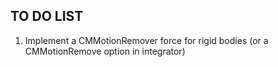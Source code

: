 TO DO LIST
----------

1. Implement a CMMotionRemover force for rigid bodies (or a CMMotionRemove option in integrator)

